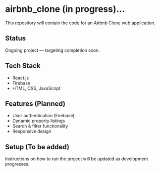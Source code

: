 # airbnb_clone (in progress)...

This repository will contain the code for an Airbnb Clone web application.

## Status
Ongoing project — targeting completion soon.

## Tech Stack
- React.js
- Firebase
- HTML, CSS, JavaScript

## Features (Planned)
- User authentication (Firebase)
- Dynamic property listings
- Search & filter functionality
- Responsive design

## Setup (To be added)
Instructions on how to run the project will be updated as development progresses.


